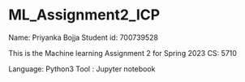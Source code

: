 # ML_Assignment2_ICP
Name: Priyanka Bojja Student id: 700739528

This is the Machine learning Assignment 2 for Spring 2023 CS: 5710

Language: Python3 Tool : Jupyter notebook

